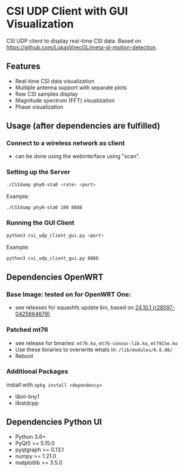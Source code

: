 # CSI UDP Client with GUI Visualization

CSI UDP client to display real-time CSI data. Based on https://github.com/LukasVirecGL/meta-gl-motion-detection.

## Features

- Real-time CSI data visualization
- Multiple antenna support with separate plots
- Raw CSI samples display
- Magnitude spectrum (FFT) visualization
- Phase visualization

## Usage (after dependencies are fulfilled)

### Connect to a wireless network as client
- can be done using the webinterface using "scan". 

### Setting up the Server

```bash
./CSIdump phy0-sta0 <rate> <port>
```

Example:
```bash
./CSIdump phy0-sta0 100 8888
```

### Running the GUI Client

```bash
python3 csi_udp_client_gui.py <port>
```

Example:
```bash
python3 csi_udp_client_gui.py 8888
```

## Dependencies OpenWRT

### Base Image: tested on for OpenWRT One:
-  see releases for squashfs update bin, based on [24.10.1 (r28597-0425664679)](https://firmware-selector.openwrt.org/?version=24.10.1&target=mediatek%2Ffilogic&id=openwrt_one)

### Patched mt76
- see release for binaries: `mt76.ko`, `mt76-connac-lib.ko`, `mt7915e.ko`
- Use these binaries to overwrite whats in: `/lib/modules/6.6.86/`
- Reboot

### Additional Packages
install with `opkg install <dependency>`
- libnl-tiny1
- libstdcpp

## Dependencies Python UI

- Python 3.6+
- PyQt5 >= 5.15.0
- pyqtgraph >= 0.13.1
- numpy >= 1.21.0
- matplotlib >= 3.5.0
